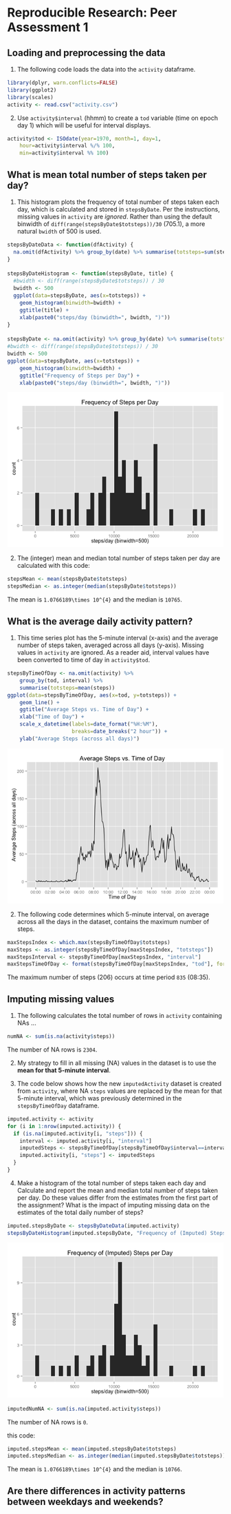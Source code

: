 # Reproducible Research: Peer Assessment 1


## Loading and preprocessing the data
1. The following code loads the data into the `activity` dataframe.

```r
library(dplyr, warn.conflicts=FALSE)
library(ggplot2)
library(scales)
activity <- read.csv("activity.csv")
```

2. Use `activity$interval` (hhmm) to create a `tod` variable (time on epoch day 1) which will be useful for interval displays.

```r
activity$tod <- ISOdate(year=1970, month=1, day=1,
    hour=activity$interval %/% 100,
    min=activity$interval %% 100)
```


## What is mean total number of steps taken per day?
1. This histogram plots the frequency of total number of steps taken each day, which is calculated and stored in `stepsByDate`.  Per the instructions, missing values in `activity` are *ignored*.  Rather than using the default binwidth of `diff(range(stepsByDate$totsteps))/30` (705.1), a more natural `bwidth` of 500 is used.

```r
stepsByDateData <- function(dfActivity) {
  na.omit(dfActivity) %>% group_by(date) %>% summarise(totsteps=sum(steps))
}

stepsByDateHistogram <- function(stepsByDate, title) {
  #bwidth <- diff(range(stepsByDate$totsteps)) / 30
  bwidth <- 500
  ggplot(data=stepsByDate, aes(x=totsteps)) +
    geom_histogram(binwidth=bwidth) +
    ggtitle(title) +
    xlab(paste0("steps/day (binwidth=", bwidth, ")"))
}

stepsByDate <- na.omit(activity) %>% group_by(date) %>% summarise(totsteps=sum(steps))
#bwidth <- diff(range(stepsByDate$totsteps)) / 30
bwidth <- 500
ggplot(data=stepsByDate, aes(x=totsteps)) +
    geom_histogram(binwidth=bwidth) +
    ggtitle("Frequency of Steps per Day") +
    xlab(paste0("steps/day (binwidth=", bwidth, ")"))
```

![](PA1_template_files/figure-html/unnamed-chunk-3-1.png) 

2. The (integer) mean and median total number of steps taken per day are calculated with this code:

```r
stepsMean <- mean(stepsByDate$totsteps)
stepsMedian <- as.integer(median(stepsByDate$totsteps))
```
The mean is `1.0766189\times 10^{4}` and the median is `10765`.


## What is the average daily activity pattern?
1. This time series plot has the 5-minute interval (x-axis) and the average number of steps taken, averaged across all days (y-axis).  Missing values in `activity` are ignored.  As a reader aid, interval values have been converted to time of day in `activity$tod`.

```r
stepsByTimeOfDay <- na.omit(activity) %>%
    group_by(tod, interval) %>%
    summarise(totsteps=mean(steps))
ggplot(data=stepsByTimeOfDay, aes(x=tod, y=totsteps)) +
    geom_line() +
    ggtitle("Average Steps vs. Time of Day") +
    xlab("Time of Day") +
    scale_x_datetime(labels=date_format("%H:%M"),
                     breaks=date_breaks("2 hour")) +
    ylab("Average Steps (across all days)")
```

![](PA1_template_files/figure-html/unnamed-chunk-5-1.png) 

2. The following code determines which 5-minute interval, on average across all the days in the dataset, contains the maximum number of steps.

```r
maxStepsIndex <- which.max(stepsByTimeOfDay$totsteps)
maxSteps <- as.integer(stepsByTimeOfDay[maxStepsIndex, "totsteps"])
maxStepsInterval <- stepsByTimeOfDay[maxStepsIndex, "interval"]
maxStepsTimeOfDay <- format(stepsByTimeOfDay[maxStepsIndex, "tod"], format="%H:%M")
```
The maximum number of steps (206) occurs at time period `835` (08:35).


## Imputing missing values
1. The following calculates the total number of rows in `activity` containing NAs ...

```r
numNA <- sum(is.na(activity$steps))
```
The number of NA rows is `2304`.

2. My strategy to fill in all missing (NA) values in the dataset is to use the **mean for that 5-minute interval**.

3. The code below shows how the new `imputedActivity` dataset is created from `activity`, where NA `steps` values are replaced by the mean for that 5-minute interval, which was previously determined in the `stepsByTimeOfDay` dataframe.

```r
imputed.activity <- activity
for (i in 1:nrow(imputed.activity)) {
  if (is.na(imputed.activity[i, "steps"])) {
    interval <- imputed.activity[i, "interval"]
    imputedSteps <- stepsByTimeOfDay[stepsByTimeOfDay$interval==interval, "totsteps"]
    imputed.activity[i, "steps"] <- imputedSteps
  }
}
```

4. Make a histogram of the total number of steps taken each day and Calculate and report the mean and median total number of steps taken per day. Do these values differ from the estimates from the first part of the assignment? What is the impact of imputing missing data on the estimates of the total daily number of steps?

```r
imputed.stepsByDate <- stepsByDateData(imputed.activity)
stepsByDateHistogram(imputed.stepsByDate, "Frequency of (Imputed) Steps per Day")
```

![](PA1_template_files/figure-html/unnamed-chunk-9-1.png) 

```r
imputedNumNA <- sum(is.na(imputed.activity$steps))
```
The number of NA rows is `0`.

this code:

```r
imputed.stepsMean <- mean(imputed.stepsByDate$totsteps)
imputed.stepsMedian <- as.integer(median(imputed.stepsByDate$totsteps))
```
The mean is `1.0766189\times 10^{4}` and the median is `10766`.


## Are there differences in activity patterns between weekdays and weekends?
